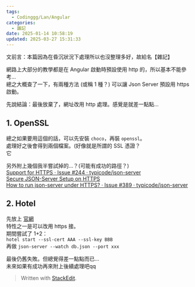 ```yaml
---
tags:
  - Codinggg/Lan/Angular
categories:
  - 雜記
date: 2025-01-14 10:58:19
updated: 2025-03-27 15:31:33
---
```

文前言：本篇因為在昏沉狀況下處理所以也沒整理多好，故給名【雜記】

網路上大部分的教學都是在 Angular 啟動時預設使用 http 的，所以基本不能參考...  
總之大概查了一下，有兩種方法 (或稱 1 種？) 可以讓 Json Server 預設用 https 啟動。

先說結論：最後放棄了，網址改用 http 處理。感覺是就差一點點...

<!-- more -->
## 1. OpenSSL

總之如果要用這個的話，可以先安裝 `choco`，再裝 `openssl`。  
處理好之後會得到兩個檔案。(好像就是所謂的 SSL 憑證？  
它

另外附上幾個我半嘗試掉的...？(可能有成功的路徑？)  
[Support for HTTPS · Issue #244 · typicode/json-server](https://github.com/typicode/json-server/issues/244)  
[Secure JSON-Server Setup on HTTPS](https://json-server.dev/json-server-https/)  
[How to run json-server under HTTPS? · Issue #389 · typicode/json-server](https://github.com/typicode/json-server/issues/389)

## 2. Hotel

先放上 [官網](https://github.com/typicode/hotel)  
特性之一是可以改用 https 接。  
期間嘗試了 1+2：  
`hotel start --ssl-cert AAA --ssl-key BBB`  
再做 `json-server --watch db.json --port xxx`

最後仍舊失敗。但總覺得差一點點而已...  
未來如果有成功再來附上後續處理吧qq



> Written with [StackEdit](https://stackedit.io/).